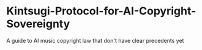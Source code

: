 # Kintsugi-Protocol-for-AI-Copyright-Sovereignty
A guide to AI music copyright law that don't have clear precedents yet
